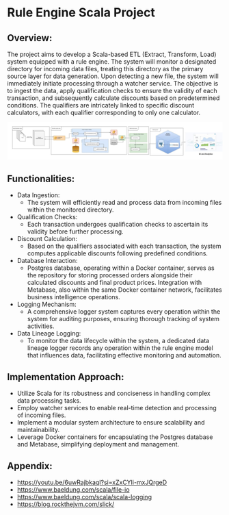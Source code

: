 # Rule Engine Scala Project
## Overview:

The project aims to develop a Scala-based ETL (Extract, Transform, Load) system equipped with a rule engine. The system will monitor a designated directory for incoming data files, treating this directory as the primary source layer for data generation. Upon detecting a new file, the system will immediately initiate processing through a watcher service. The objective is to ingest the data, apply qualification checks to ensure the validity of each transaction, and subsequently calculate discounts based on predetermined conditions. The qualifiers are intricately linked to specific discount calculators, with each qualifier corresponding to only one calculator.


![arch.jpg](src%2Fmain%2Fresources%2Farch.jpg)

## Functionalities:

* Data Ingestion: 
  * The system will efficiently read and process data from incoming files within the monitored directory.
* Qualification Checks: 
  * Each transaction undergoes qualification checks to ascertain its validity before further processing.
* Discount Calculation: 
   * Based on the qualifiers associated with each transaction, the system computes applicable discounts following predefined conditions.
* Database Interaction: 
  * Postgres database, operating within a Docker container, serves as the repository for storing processed orders alongside their calculated discounts and final product prices. Integration with Metabase, also within the same Docker container network, facilitates business intelligence operations.
* Logging Mechanism: 
  * A comprehensive logger system captures every operation within the system for auditing purposes, ensuring thorough tracking of system activities.
* Data Lineage Logging: 
  * To monitor the data lifecycle within the system, a dedicated data lineage logger records any operation within the rule engine model that influences data, facilitating effective monitoring and automation.

## Implementation Approach:

* Utilize Scala for its robustness and conciseness in handling complex data processing tasks.
* Employ watcher services to enable real-time detection and processing of incoming files.
* Implement a modular system architecture to ensure scalability and maintainability.
* Leverage Docker containers for encapsulating the Postgres database and Metabase, simplifying deployment and management.



## Appendix:
* https://youtu.be/6uwRajbkaqI?si=xZxCYli-mxJQrgeD
* https://www.baeldung.com/scala/file-io
* https://www.baeldung.com/scala/scala-logging
* https://blog.rockthejvm.com/slick/

